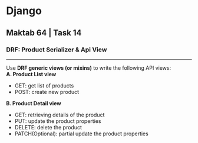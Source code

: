 # Django
## Maktab 64 | Task 14
### DRF: Product Serializer & Api View

----
Use **DRF generic views (or mixins)** to write the following API views:  
**A. Product List view**
- GET: get list of products   
- POST: create new product
  
**B. Product Detail view**
- GET: retrieving details of the product
- PUT: update the product properties
- DELETE: delete the product
- PATCH(Optional): partial update the product properties 